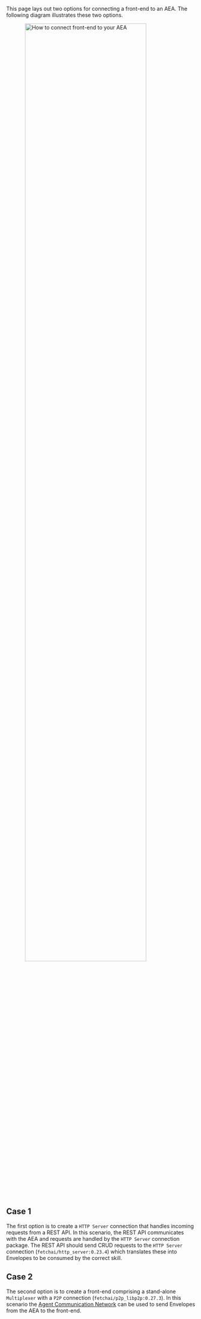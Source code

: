This page lays out two options for connecting a front-end to an AEA. The following diagram illustrates these two options.

<img src="../assets/http-integration.jpg" alt="How to connect front-end to your AEA" class="center" style="display: block; margin-left: auto; margin-right: auto;width:80%;">

## Case 1
The first option is to create a `HTTP Server` connection that handles incoming requests from a REST API. In this scenario, the REST API communicates with the AEA and requests are handled by the `HTTP Server` connection package. The REST API should send CRUD requests to the `HTTP Server` connection (`fetchai/http_server:0.23.4`) which translates these into Envelopes to be consumed by the correct skill.

## Case 2
The second option is to create a front-end comprising a stand-alone `Multiplexer` with a `P2P` connection (`fetchai/p2p_libp2p:0.27.3`). In this scenario the <a href="../acn">Agent Communication Network</a> can be used to send Envelopes from the AEA to the front-end.